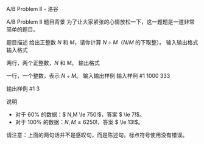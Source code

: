 



A/B Problem II - 洛谷














A/B Problem II
题目背景
为了让大家紧张的心情放松一下，这一题题是一道非常简单的题目。

题目描述
给出正整数 $N$ 和 $M$，请你计算 $N \div M$（$N / M$ 的下取整）。
输入输出格式
输入格式

两行，两个正整数，$N$ 和 $M$。
输出格式

一行，一个整数，表示 $N \div M$。
输入输出样例
输入样例 #1
1000 
333

输出样例 #1
3

说明
- 对于 $60 \%$ 的数据：$ N,M \le 750!$，答案 $ \le 7!$。
- 对于 $100 \%$ 的数据：$N,M \le 6250!$，答案 $ \le 13!$。

请注意：上面的两句话并不是感叹句，而是陈述句。标点符号使用没有错误。






